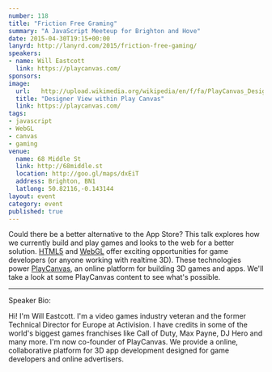 ```yaml
---
number: 118
title: "Friction Free Graming"
summary: "A JavaScript Meeteup for Brighton and Hove"
date: 2015-04-30T19:15+00:00
lanyrd: http://lanyrd.com/2015/friction-free-gaming/
speakers:
- name: Will Eastcott
  link: https://playcanvas.com/
sponsors:
image:
  url:   http://upload.wikimedia.org/wikipedia/en/f/fa/PlayCanvas_Designer_view,_within_Swooop_project.jpg
  title: "Designer View within Play Canvas"
  link: https://playcanvas.com/
tags:
- javascript
- WebGL
- canvas
- gaming
venue:
  name: 68 Middle St
  link: http://68middle.st
  location: http://goo.gl/maps/dxEiT
  address: Brighton, BN1
  latlong: 50.82116,-0.143144
layout: event
category: event
published: true
---
```


Could there be a better alternative to the App Store? This talk explores how we currently build and play games and looks to the web for a better solution. [HTML5](http://www.w3.org/TR/html5/) and [WebGL](http://en.wikipedia.org/wiki/WebGL) offer exciting opportunities for game developers (or anyone working with realtime 3D). These technologies power [PlayCanvas](https://playcanvas.com), an online platform for building 3D games and apps. We'll take a look at some PlayCanvas content to see what's possible.

***
Speaker Bio:

Hi! I'm Will Eastcott. I'm a video games industry veteran and the former Technical Director for Europe at Activision. I have credits in some of the world's biggest games franchises like Call of Duty, Max Payne, DJ Hero and many more. I'm now co-founder of PlayCanvas. We provide a online, collaborative platform for 3D app development designed for game developers and online advertisers.